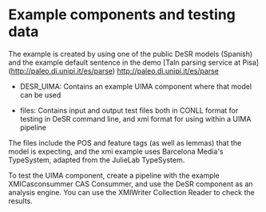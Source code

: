 Example components and testing data
==========================

The example is created by using one of the public DeSR models (Spanish) and the example default sentence in the demo [Taln parsing service at Pisa] (http://paleo.di.unipi.it/es/parse) http://paleo.di.unipi.it/es/parse

- DESR_UIMA: Contains an example UIMA component where that model can be used

- files: Contains input and output test files both in CONLL format for testing in DeSR command line, and xmi format for using within a UIMA pipeline

The files include the POS and feature tags (as well as lemmas) that the model is expecting, and the xmi example uses Barcelona Media's TypeSystem, adapted from the JulieLab TypeSystem.

To test the UIMA component, create a pipeline with the example  XMICasconsummer CAS Consummer, and use the DeSR component as an analysis engine. You can use the XMIWriter Collection Reader to check the results.
